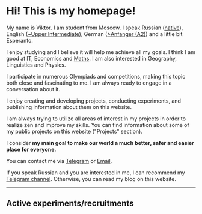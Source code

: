 # Hi! This is my homepage!

My name is Viktor. I am student from Moscow. I speak Russian ([native](https://en.wikipedia.org/wiki/Russian_language)), English ([~Upper Intermediate](https://learnenglish.britishcouncil.org/english-levels)), German ([>Anfanger (A2)](https://www.goethe.de/ins/ru/de/spr/kon/stu.html)) and a little bit Esperanto.


I enjoy studying and I believe it will help me achieve all my goals.
I think I am good at IT, Economics and [Maths](https://www.thesaurus.com/e/grammar/math-vs-maths/#:~:text=Math%20is%20the%20preferred%20term,places%20while%20maths%20was%20elsewhere.).
I am also interested in Geography, Linguistics and Physics.

I participate in numerous Olympiads and competitions, making this topic both close and fascinating to me. I am always ready to engage in a conversation about it.

I enjoy creating and developing projects, conducting experiments, and publishing information about them on this website. 

I am always trying to utilize all areas of interest in my projects in order to realize zen and improve my skills.
You can find information about some of my public projects on this website ("Projects" section).


I consider **my main goal to make our world a much better, safer and easier place for everyone.**


You can contact me via [Telegram](https://t.me/Grey31) or [Email](https://arbuz.icu/mail).

If you speak Russian and you are interested in me, I can recommend my [Telegram channel](https://t.me/marakarka). Otherwise, you can read my blog on this website.


- - -


## Active experiments/recruitments
